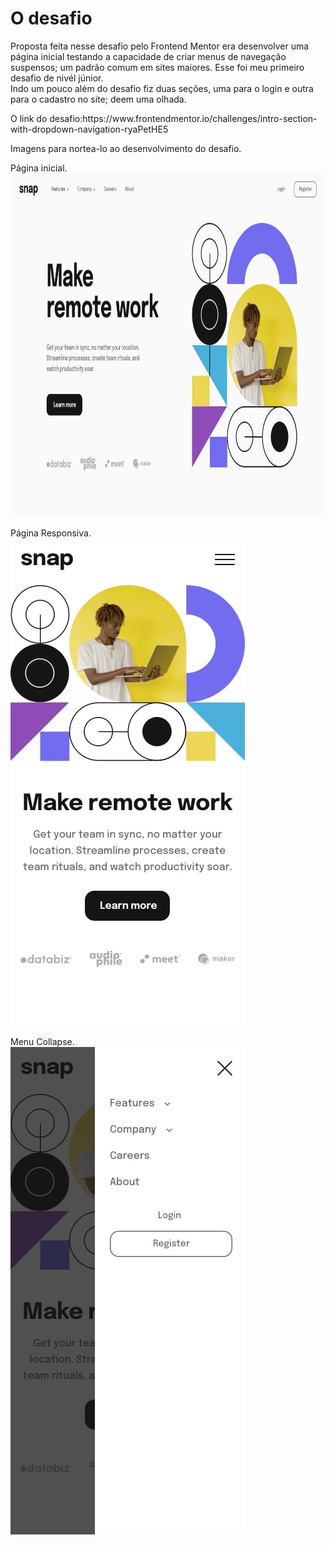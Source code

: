 ﻿<h1>O desafio</h1>

<p>Proposta feita nesse desafio pelo Frontend Mentor era desenvolver uma página inicial testando a capacidade de criar menus de navegação suspensos; um padrão comum em sites maiores. Esse foi meu primeiro desafio de nivél júnior. <br>
Indo um pouco além do desafio fiz duas seções, uma para o login e outra para o cadastro no site; deem uma olhada.
</p>

<p> O link do desafio:https://www.frontendmentor.io/challenges/intro-section-with-dropdown-navigation-ryaPetHE5</p>

<p> Imagens para nortea-lo ao desenvolvimento do desafio.<br>
<p> Página inicial.<br>
<img src="./design/desktop-design.jpg" width="750px" height="550px"><br>
<p> Página Responsiva. <br>
<img src="./design/mobile-design.jpg" width="375px" height="780px"><br>
</p>
<p> Menu Collapse. <br>
<img src="./design/mobile-menu-collapsed.jpg" width="375px" height="780px"><br>
</p>
